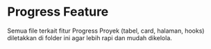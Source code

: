 # Progress Feature

Semua file terkait fitur Progress Proyek (tabel, card, halaman, hooks) diletakkan di folder ini agar lebih rapi dan mudah dikelola.
